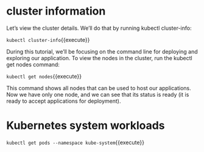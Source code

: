 # cluster information
Let’s view the cluster details. We’ll do that by running kubectl cluster-info:

`kubectl cluster-info`{{execute}}

During this tutorial, we’ll be focusing on the command line for deploying and exploring our application. To view the nodes in the cluster, run the kubectl get nodes command:

`kubectl get nodes`{{execute}}

This command shows all nodes that can be used to host our applications. Now we have only one node, and we can see that its status is ready (it is ready to accept applications for deployment).



# Kubernetes system workloads

`kubectl get pods --namespace kube-system`{{execute}}
